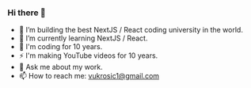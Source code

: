### Hi there 👋
- 🔭 I’m building the best NextJS / React coding university in the world.
- 🌱 I’m currently learning NextJS / React.
- 📙 I'm coding for 10 years.
- ⚡ I'm making YouTube videos for 10 years.
- 💬 Ask me about my work.
- 📫 How to reach me: vukrosic1@gmail.com
